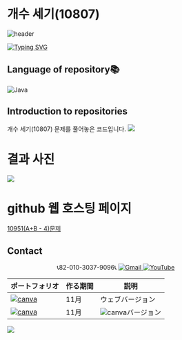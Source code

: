 # 개수 세기(10807)
![header](https://capsule-render.vercel.app/api?type=egg&color=gradient&height=300&section=header&text=welcome%2&fontSize=50&desc=백준%20개수%20세기(10807)%20문제)

[![Typing SVG](https://readme-typing-svg.demolab.com?font=Fira+Code&pause=1000&color=93BDF7&background=203AFF00&random=false&width=435&lines=My+name+is+kimganghyeon)](https://git.io/typing-svg)

## Language of repository📚
![Java](https://img.shields.io/badge/Java-007396?style=flat-square&logo=java&logoColor=white)

## Introduction to repositories 
개수 세기(10807) 문제를 풀어놓은 코드입니다. 
<a href="https://github.com/do04200611/Baekjoon/blob/main/10951(A%2BB%20-%204)/Main.java">
  <img src ="https://github.com/do04200611/Baekjoon/assets/74278578/beb807a5-1eda-4665-a7b6-922281ab449f">
</a>




# 결과 사진 <br>
<a href="https://github.com/do04200611/Baekjoon/blob/main/10951(A%2BB%20-%204)/Main.java">
  <img src ="https://github.com/do04200611/Baekjoon/assets/74278578/fd33ca67-5dda-4c44-b3a0-912b067163c9">
</a>

# github 웹 호스팅 페이지
<a href="https://do04200611.github.io/Baekjoon/10951(A+B%20-%204)/index.html">10951(A+B - 4)문제</a>

## Contact 



<p align="center">
  📞82-010-3037-9096📞
  <a href="mailto:a01030379096@gmail.com">
    <img src="https://img.shields.io/badge/-Gmail-red?style=for-the-badge&logo=Gmail" alt="Gmail">
  </a>
  <a href="https://www.youtube.com/channel/UC484ZJMavtoPOI4ey-HFdCA">
   <img src="https://img.shields.io/badge/-YouTube-red?style=for-the-badge&logo=youtube"  alt="YouTube">
 </a> <br>
 
  | ポートフォリオ           |  作る期間     |            説明  |
  |------------------------|---------------|----------------------------------------------|
  |<a href="https://kimganghyeon.my.canva.site/kimganghyeon"><img src="https://img.shields.io/badge/canva-purple?style=for-the-badge&logo=canva" alt="canva"></a>|11月|ウェブバージョン|
  |<a href="https://www.canva.com/design/DAFzY5opUiA/Ge33dSKE16cErBaDJDp-BA/edit"><img src="https://img.shields.io/badge/canva-purple?style=for-the-badge&logo=canva" alt="canva"></a>|11月|<img src="https://img.shields.io/badge/canva-purple?style=for-the-badge&logo=canva" alt="canva">バージョン|
</p>
<img src="https://capsule-render.vercel.app/api?type=egg&color=gradient&height=100&text=Thank%20you%20for%20watching.&section=footer" />
